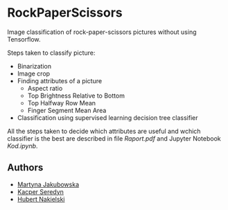 # RockPaperScissors

Image classification of rock-paper-scissors pictures without using Tensorflow.

Steps taken to classify picture:
 - Binarization
 - Image crop
 - Finding attributes of a picture
    - Aspect ratio
    - Top Brightness Relative to Bottom
    - Top Halfway Row Mean
    - Finger Segment Mean Area
- Classification using supervised learning decision tree classifier

All the steps taken to decide which attributes are useful and wchich classifier is the best are described in file *Raport.pdf* and Jupyter Notebook *Kod.ipynb*.

## Authors
* [Martyna Jakubowska](https://github.com/mjakubowska)
* [Kacper Seredyn](https://github.com/scintilla4evr)
* [Hubert Nakielski](https://github.com/nakielsh)

